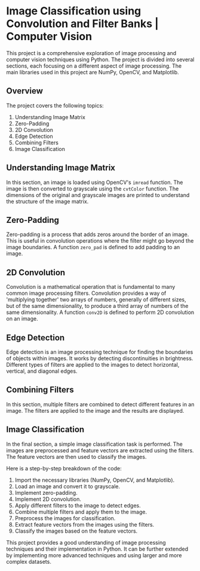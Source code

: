 # Image Classification using Convolution and Filter Banks | Computer Vision

This project is a comprehensive exploration of image processing and computer vision techniques using Python. The project is divided into several sections, each focusing on a different aspect of image processing. The main libraries used in this project are NumPy, OpenCV, and Matplotlib.

## Overview

The project covers the following topics:

1. Understanding Image Matrix
2. Zero-Padding
3. 2D Convolution
4. Edge Detection
5. Combining Filters
6. Image Classification

## Understanding Image Matrix

In this section, an image is loaded using OpenCV's `imread` function. The image is then converted to grayscale using the `cvtColor` function. The dimensions of the original and grayscale images are printed to understand the structure of the image matrix.

## Zero-Padding

Zero-padding is a process that adds zeros around the border of an image. This is useful in convolution operations where the filter might go beyond the image boundaries. A function `zero_pad` is defined to add padding to an image.

## 2D Convolution

Convolution is a mathematical operation that is fundamental to many common image processing filters. Convolution provides a way of 'multiplying together' two arrays of numbers, generally of different sizes, but of the same dimensionality, to produce a third array of numbers of the same dimensionality. A function `conv2D` is defined to perform 2D convolution on an image.

## Edge Detection

Edge detection is an image processing technique for finding the boundaries of objects within images. It works by detecting discontinuities in brightness. Different types of filters are applied to the images to detect horizontal, vertical, and diagonal edges.

## Combining Filters

In this section, multiple filters are combined to detect different features in an image. The filters are applied to the image and the results are displayed.

## Image Classification

In the final section, a simple image classification task is performed. The images are preprocessed and feature vectors are extracted using the filters. The feature vectors are then used to classify the images.

Here is a step-by-step breakdown of the code:

1. Import the necessary libraries (NumPy, OpenCV, and Matplotlib).
2. Load an image and convert it to grayscale.
3. Implement zero-padding.
4. Implement 2D convolution.
5. Apply different filters to the image to detect edges.
6. Combine multiple filters and apply them to the image.
7. Preprocess the images for classification.
8. Extract feature vectors from the images using the filters.
9. Classify the images based on the feature vectors.

This project provides a good understanding of image processing techniques and their implementation in Python. It can be further extended by implementing more advanced techniques and using larger and more complex datasets.